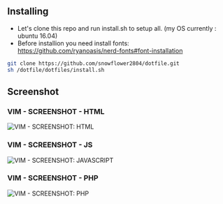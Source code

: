 ## Installing
- Let's clone this repo and run install.sh to setup all. (my OS currently : ubuntu 16.04)
- Before installion you need install fonts: https://github.com/ryanoasis/nerd-fonts#font-installation
```bash
git clone https://github.com/snowflower2804/dotfile.git
sh /dotfile/dotfiles/install.sh
```
## Screenshot
### VIM - SCREENSHOT - HTML
![VIM - SCREENSHOT: HTML ](https://github.com/snowflower2804/dotfile/blob/master/dotfiles/vim-html-screenshot.png)
### VIM - SCREENSHOT - JS
![VIM - SCREENSHOT: JAVASCRIPT ](https://github.com/snowflower2804/dotfile/blob/master/dotfiles/vim-js-screenshot.png)
### VIM - SCREENSHOT - PHP
![VIM - SCREENSHOT: PHP ](https://github.com/snowflower2804/dotfile/blob/master/dotfiles/vim-php-screenshot.png)
